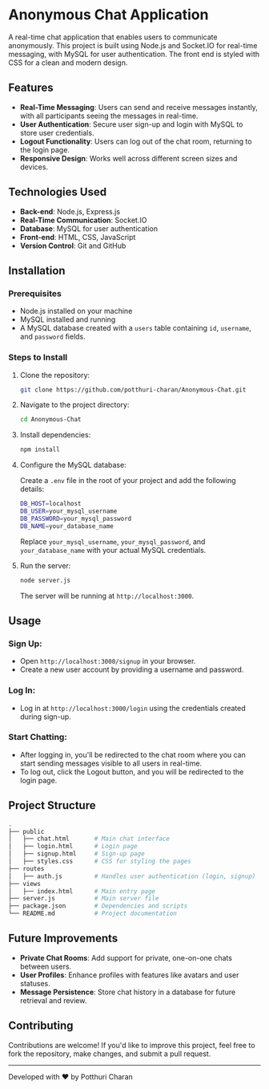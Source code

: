 # Anonymous Chat Application

A real-time chat application that enables users to communicate anonymously. This project is built using Node.js and Socket.IO for real-time messaging, with MySQL for user authentication. The front end is styled with CSS for a clean and modern design.

## Features

- **Real-Time Messaging**: Users can send and receive messages instantly, with all participants seeing the messages in real-time.
- **User Authentication**: Secure user sign-up and login with MySQL to store user credentials.
- **Logout Functionality**: Users can log out of the chat room, returning to the login page.
- **Responsive Design**: Works well across different screen sizes and devices.

## Technologies Used

- **Back-end**: Node.js, Express.js
- **Real-Time Communication**: Socket.IO
- **Database**: MySQL for user authentication
- **Front-end**: HTML, CSS, JavaScript
- **Version Control**: Git and GitHub

## Installation

### Prerequisites

- Node.js installed on your machine
- MySQL installed and running
- A MySQL database created with a `users` table containing `id`, `username`, and `password` fields.

### Steps to Install

1. Clone the repository:

    ```bash
    git clone https://github.com/potthuri-charan/Anonymous-Chat.git
    ```

2. Navigate to the project directory:

    ```bash
    cd Anonymous-Chat
    ```

3. Install dependencies:

    ```bash
    npm install
    ```

4. Configure the MySQL database:

    Create a `.env` file in the root of your project and add the following details:

    ```bash
    DB_HOST=localhost
    DB_USER=your_mysql_username
    DB_PASSWORD=your_mysql_password
    DB_NAME=your_database_name
    ```

    Replace `your_mysql_username`, `your_mysql_password`, and `your_database_name` with your actual MySQL credentials.

5. Run the server:

    ```bash
    node server.js
    ```

    The server will be running at `http://localhost:3000`.

## Usage

### Sign Up:

- Open `http://localhost:3000/signup` in your browser.
- Create a new user account by providing a username and password.

### Log In:

- Log in at `http://localhost:3000/login` using the credentials created during sign-up.

### Start Chatting:

- After logging in, you'll be redirected to the chat room where you can start sending messages visible to all users in real-time.
- To log out, click the Logout button, and you will be redirected to the login page.

## Project Structure

```bash
.  
├── public  
│   ├── chat.html       # Main chat interface  
│   ├── login.html      # Login page  
│   ├── signup.html     # Sign-up page  
│   ├── styles.css      # CSS for styling the pages  
├── routes  
│   ├── auth.js         # Handles user authentication (login, signup)  
├── views  
│   ├── index.html      # Main entry page  
├── server.js           # Main server file  
├── package.json        # Dependencies and scripts  
└── README.md           # Project documentation  
```
## Future Improvements

- **Private Chat Rooms**: Add support for private, one-on-one chats between users.
- **User Profiles**: Enhance profiles with features like avatars and user statuses.
- **Message Persistence**: Store chat history in a database for future retrieval and review.

## Contributing

Contributions are welcome! If you'd like to improve this project, feel free to fork the repository, make changes, and submit a pull request.


---

Developed with ❤️ by Potthuri Charan
